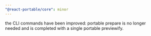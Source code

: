 ```yaml
---
"@react-portable/core": minor
---
```


the CLI commands have been improved: portable prepare is no longer needed and is completed with a single portable previewify.

